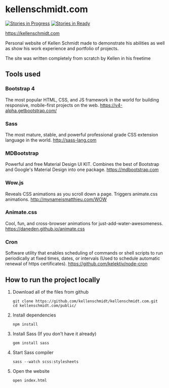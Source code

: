 # kellenschmidt.com
[![Stories in Progress](https://badge.waffle.io/kellenschmidt/kellenschmidt.com.png?label=in%20progress&title=In%20progress)](https://waffle.io/kellenschmidt/kellenschmidt.com?utm_source=badge)
[![Stories in Ready](https://badge.waffle.io/kellenschmidt/kellenschmidt.com.png?label=ready&title=Ready)](https://waffle.io/kellenschmidt/kellenschmidt.com?utm_source=badge)

https://kellenschmidt.com

Personal website of Kellen Schmidt made to demonstrate his abilities as well as show his work experience and portfolio of projects.

The site was written completely from scratch by Kellen in his freetime

## Tools used
### Bootstrap 4
The most popular HTML, CSS, and JS framework in the world for building responsive, mobile-first projects on the web. https://v4-alpha.getbootstrap.com/

### Sass
The most mature, stable, and powerful professional grade CSS extension language in the world. http://sass-lang.com

### MDBootstrap
Powerful and free Material Design UI KIT. Combines the best of Bootstrap and Google's Material Design into one package. https://mdbootstrap.com

### Wow.js
Reveals CSS animations as you scroll down a page. Triggers animate.css animations. http://mynameismatthieu.com/WOW

### Animate.css
Cool, fun, and cross-browser animations for just-add-water-awesomeness. https://daneden.github.io/animate.css

### Cron
Software utility that enables scheduling of commands or shell scripts to run periodically at fixed times, dates, or intervals (Used to schedule automatic renewal of https certificates). https://github.com/kelektiv/node-cron

## How to run the project locally
1. Download all of the files from github
    ```
    git clone https://github.com/kellenschmidt/kellenschmidt.com.git
    cd kellenschmidt.com/public/
    ```
2. Install dependencies
    ```
    npm install
    ```
3. Install Sass (If you don't have it already)
    ```
    gem install sass
    ```
    
4. Start Sass compiler
    ```
    sass --watch scss:stylesheets
    ```
5. Open the website
    ```
    open index.html
    ```
